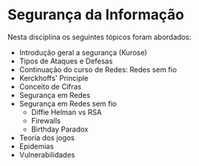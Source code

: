 # Segurança da Informação
Nesta disciplina os seguintes tópicos foram abordados:

- Introdução geral a segurança (Kurose)
- Tipos de Ataques e Defesas
- Continuação do curso de Redes: Redes sem fio
- Kerckhoffs' Principle
- Conceito de Cifras
- Segurança em Redes 
- Segurança em Redes sem fio
	- Diffie Helman vs RSA
	- Firewalls
	- Birthday Paradox
- Teoria dos jogos
- Epidemias
- Vulnerabilidades

